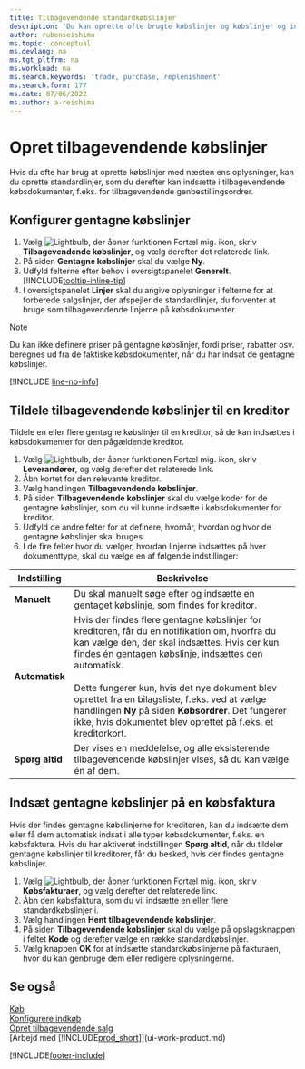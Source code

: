 ```yaml
---
title: Tilbagevendende standardkøbslinjer
description: 'Du kan oprette ofte brugte købslinjer og købslinjer og indsætte dem i købsdokumenter, som du hurtigt kan udfylde linjerne med standardoplysninger.'
author: rubenseishima
ms.topic: conceptual
ms.devlang: na
ms.tgt_pltfrm: na
ms.workload: na
ms.search.keywords: 'trade, purchase, replenishment'
ms.search.form: 177
ms.date: 07/06/2022
ms.author: a-reishima
---
```

# Opret tilbagevendende købslinjer

Hvis du ofte har brug at oprette købslinjer med næsten ens oplysninger, kan du oprette standardlinjer, som du derefter kan indsætte i tilbagevendende købsdokumenter, f.eks. for tilbagevendende genbestillingsordrer.

## Konfigurer gentagne købslinjer

1. Vælg ![Lightbulb, der åbner funktionen Fortæl mig.](media/ui-search/search_small.png "Fortæl mig, hvad du vil foretage dig") ikon, skriv **Tilbagevendende købslinjer**, og vælg derefter det relaterede link.
2. På siden **Gentagne købslinjer** skal du vælge **Ny**.
3. Udfyld felterne efter behov i oversigtspanelet **Generelt**. [!INCLUDE[tooltip-inline-tip](includes/tooltip-inline-tip_md.md)]
4. I oversigtspanelet **Linjer** skal du angive oplysninger i felterne for at forberede salgslinjer, der afspejler de standardlinjer, du forventer at bruge som tilbagevendende linjerne på købsdokumenter.

> [!NOTE]
> Du kan ikke definere priser på gentagne købslinjer, fordi priser, rabatter osv. beregnes ud fra de faktiske købsdokumenter, når du har indsat de gentagne købslinjer.

[!INCLUDE [line-no-info](includes/line-no-info.md)]

## Tildele tilbagevendende købslinjer til en kreditor

Tildele en eller flere gentagne købslinjer til en kreditor, så de kan indsættes i købsdokumenter for den pågældende kreditor.

1. Vælg ![Lightbulb, der åbner funktionen Fortæl mig.](media/ui-search/search_small.png "Fortæl mig, hvad du vil foretage dig") ikon, skriv **Leverandører**, og vælg derefter det relaterede link.
2. Åbn kortet for den relevante kreditor.
3. Vælg handlingen **Tilbagevendende købslinjer**.
4. På siden **Tilbagevendende købslinjer** skal du vælge koder for de gentagne købslinjer, som du vil kunne indsætte i købsdokumenter for kreditor.
5. Udfyld de andre felter for at definere, hvornår, hvordan og hvor de gentagne købslinjer skal bruges.
6. I de fire felter hvor du vælger, hvordan linjerne indsættes på hver dokumenttype, skal du vælge en af følgende indstillinger:

|Indstilling|Beskrivelse|
|------|-----------|
|**Manuelt**|Du skal manuelt søge efter og indsætte en gentaget købslinje, som findes for kreditor.|
|**Automatisk**|Hvis der findes flere gentagne købslinjer for kreditoren, får du en notifikation om, hvorfra du kan vælge den, der skal indsættes. Hvis der kun findes én gentagen købslinje, indsættes den automatisk.<br /><br />Dette fungerer kun, hvis det nye dokument blev oprettet fra en bilagsliste, f.eks. ved at vælge handlingen **Ny** på siden **Købsordrer**. Det fungerer ikke, hvis dokumentet blev oprettet på f.eks. et kreditorkort.|
|**Spørg altid**|Der vises en meddelelse, og alle eksisterende tilbagevendende købslinjer vises, så du kan vælge én af dem.

## Indsæt gentagne købslinjer på en købsfaktura

Hvis der findes gentagne købslinjerne for kreditoren, kan du indsætte dem eller få dem automatisk indsat i alle typer købsdokumenter, f.eks. en købsfaktura. Hvis du har aktiveret indstillingen **Spørg altid**, når du tildeler gentagne købslinjer til kreditorer, får du besked, hvis der findes gentagne købslinjer.

1. Vælg ![Lightbulb, der åbner funktionen Fortæl mig.](media/ui-search/search_small.png "Fortæl mig, hvad du vil foretage dig") ikon, skriv **Købsfakturaer**, og vælg derefter det relaterede link.
2. Åbn den købsfaktura, som du vil indsætte en eller flere standardkøbslinjer i.
3. Vælg handlingen **Hent tilbagevendende købslinjer**.
4. På siden **Tilbagevendende købslinjer** skal du vælge på opslagsknappen i feltet **Kode** og derefter vælge en række standardkøbslinjer.
5. Vælg knappen **OK** for at indsætte standardkøbslinjerne på fakturaen, hvor du kan genbruge dem eller redigere oplysningerne.

## Se også

[Køb](purchasing-manage-purchasing.md)  
[Konfigurere indkøb](purchasing-setup-purchasing.md)  
[Opret tilbagevendende salg](sales-how-work-standard-lines.md)  
[Arbejd med [!INCLUDE[prod_short](includes/prod_short.md)]](ui-work-product.md)  

[!INCLUDE[footer-include](includes/footer-banner.md)]